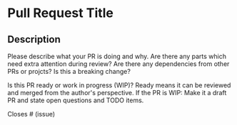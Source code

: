 # Pull Request Title

## Description

Please describe what your PR is doing and why. Are there any parts which need extra attention during review? Are there any dependencies from other PRs or projcts? Is this a breaking change?

Is this PR ready or work in progress (WIP)? Ready means it can be reviewed and merged from the author's perspective. If the PR is WIP: Make it a draft PR and state open questions and TODO items.

Closes # (issue)
